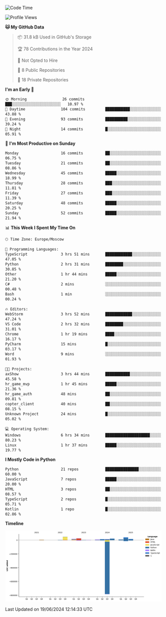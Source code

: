 <!--START_SECTION:waka-->
![Code Time](http://img.shields.io/badge/Code%20Time-373%20hrs%2021%20mins-blue)

![Profile Views](http://img.shields.io/badge/Profile%20Views-0-blue)

**🐱 My GitHub Data** 

> 📦 31.8 kB Used in GitHub's Storage 
 > 
> 🏆 78 Contributions in the Year 2024
 > 
> 🚫 Not Opted to Hire
 > 
> 📜 8 Public Repositories 
 > 
> 🔑 18 Private Repositories 
 > 
**I'm an Early 🐤** 

```text
🌞 Morning                26 commits          ███░░░░░░░░░░░░░░░░░░░░░░   10.97 % 
🌆 Daytime                104 commits         ███████████░░░░░░░░░░░░░░   43.88 % 
🌃 Evening                93 commits          ██████████░░░░░░░░░░░░░░░   39.24 % 
🌙 Night                  14 commits          █░░░░░░░░░░░░░░░░░░░░░░░░   05.91 % 
```
📅 **I'm Most Productive on Sunday** 

```text
Monday                   16 commits          ██░░░░░░░░░░░░░░░░░░░░░░░   06.75 % 
Tuesday                  21 commits          ██░░░░░░░░░░░░░░░░░░░░░░░   08.86 % 
Wednesday                45 commits          █████░░░░░░░░░░░░░░░░░░░░   18.99 % 
Thursday                 28 commits          ███░░░░░░░░░░░░░░░░░░░░░░   11.81 % 
Friday                   27 commits          ███░░░░░░░░░░░░░░░░░░░░░░   11.39 % 
Saturday                 48 commits          █████░░░░░░░░░░░░░░░░░░░░   20.25 % 
Sunday                   52 commits          █████░░░░░░░░░░░░░░░░░░░░   21.94 % 
```


📊 **This Week I Spent My Time On** 

```text
🕑︎ Time Zone: Europe/Moscow

💬 Programming Languages: 
TypeScript               3 hrs 51 mins       ████████████░░░░░░░░░░░░░   47.05 % 
Python                   2 hrs 31 mins       ████████░░░░░░░░░░░░░░░░░   30.85 % 
Other                    1 hr 44 mins        █████░░░░░░░░░░░░░░░░░░░░   21.20 % 
C#                       2 mins              ░░░░░░░░░░░░░░░░░░░░░░░░░   00.48 % 
Bash                     1 min               ░░░░░░░░░░░░░░░░░░░░░░░░░   00.24 % 

🔥 Editors: 
WebStorm                 3 hrs 52 mins       ████████████░░░░░░░░░░░░░   47.24 % 
VS Code                  2 hrs 32 mins       ████████░░░░░░░░░░░░░░░░░   31.01 % 
Chrome                   1 hr 19 mins        ████░░░░░░░░░░░░░░░░░░░░░   16.17 % 
PyCharm                  15 mins             █░░░░░░░░░░░░░░░░░░░░░░░░   03.17 % 
Word                     9 mins              ░░░░░░░░░░░░░░░░░░░░░░░░░   01.93 % 

🐱‍💻 Projects: 
axShow                   3 hrs 44 mins       ███████████░░░░░░░░░░░░░░   45.58 % 
hr_game_mvp              1 hr 45 mins        █████░░░░░░░░░░░░░░░░░░░░   21.36 % 
hr_game_auth             48 mins             ██░░░░░░░░░░░░░░░░░░░░░░░   09.81 % 
copter_client            40 mins             ██░░░░░░░░░░░░░░░░░░░░░░░   08.15 % 
Unknown Project          24 mins             █░░░░░░░░░░░░░░░░░░░░░░░░   05.02 % 

💻 Operating System: 
Windows                  6 hrs 34 mins       ████████████████████░░░░░   80.23 % 
Linux                    1 hr 37 mins        █████░░░░░░░░░░░░░░░░░░░░   19.77 % 
```

**I Mostly Code in Python** 

```text
Python                   21 repos            ███████████████░░░░░░░░░░   60.00 % 
JavaScript               7 repos             █████░░░░░░░░░░░░░░░░░░░░   20.00 % 
HTML                     3 repos             ██░░░░░░░░░░░░░░░░░░░░░░░   08.57 % 
TypeScript               2 repos             █░░░░░░░░░░░░░░░░░░░░░░░░   05.71 % 
Kotlin                   1 repo              █░░░░░░░░░░░░░░░░░░░░░░░░   02.86 % 
```



**Timeline**

![Lines of Code chart](https://raw.githubusercontent.com/adlemx/adlemx/main/assets/bar_graph.png)


 Last Updated on 19/06/2024 12:14:33 UTC
<!--END_SECTION:waka-->
